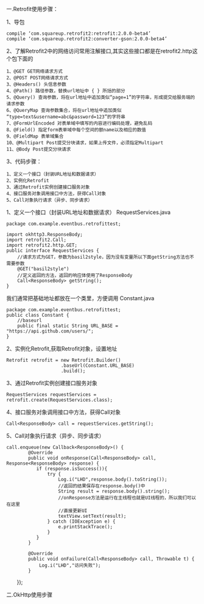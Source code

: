 一.Retrofit使用步骤：

1、导包

    compile ‘com.squareup.retrofit2:retrofit:2.0.0-beta4’ 
    compile ‘com.squareup.retrofit2:converter-gson:2.0.0-beta4’

2、了解Retrofit2中的网络访问常用注解接口,其实这些接口都是在retrofit2.http这个包下面的

    1、@GET GET网络请求方式 
    2、@POST POST网络请求方式 
    3、@Headers() 头信息参数 
    4、@Path() 路径参数，替换url地址中 { } 所括的部分 
    5、@Query() 查询参数，将在url地址中追加类似“page=1”的字符串，形成提交给服务端的请求参数 
    6、@QueryMap 查询参数集合，将在url地址中追加类似 
    “type=text&username=abc&password=123”的字符串 
    7、@FormUrlEncoded 对表单域中填写的内容进行编码处理，避免乱码 
    8、@Field() 指定form表单域中每个空间的额name以及相应的数值 
    9、@FieldMap 表单域集合 
    10、@Multipart Post提交分块请求，如果上传文件，必须指定Multipart 
    11、@Body Post提交分块请求

3、代码步骤：

    1、定义一个接口（封装URL地址和数据请求） 
    2、实例化Retrofit 
    3、通过Retrofit实例创建接口服务对象 
    4、接口服务对象调用接口中方法，获得Call对象 
    5、Call对象执行请求（异步、同步请求）


1、定义一个接口（封装URL地址和数据请求） RequestServices.java

    package com.example.eventbus.retrofittest;

    import okhttp3.ResponseBody;
    import retrofit2.Call;
    import retrofit2.http.GET;
    public interface RequestServices {
        //请求方式为GET，参数为basil2style，因为没有变量所以下面getString方法也不需要参数
        @GET("basil2style") 
        //定义返回的方法，返回的响应体使用了ResponseBody
        Call<ResponseBody> getString();
    }


我们通常把基础地址都放在一个类里，方便调用 Constant.java

    package com.example.eventbus.retrofittest;
    public class Constant {
        //baseurl
        public final static String URL_BASE = "https://api.github.com/users/";
    }

2、实例化Retrofit,获取Retrofit对象，设置地址

    Retrofit retrofit = new Retrofit.Builder()
                        .baseUrl(Constant.URL_BASE)
                        .build();            
      
3、通过Retrofit实例创建接口服务对象

    RequestServices requestServices = retrofit.create(RequestServices.class);

4、接口服务对象调用接口中方法，获得Call对象

    Call<ResponseBody> call = requestServices.getString();

5、Call对象执行请求（异步、同步请求）

    call.enqueue(new Callback<ResponseBody>() {
            @Override
            public void onResponse(Call<ResponseBody> call, Response<ResponseBody> response) {
               if (response.isSuccess()){
                   try {
                       Log.i("LHD",response.body().toString());
                       //返回的结果保存在response.body()中
                       String result = response.body().string();
                       //onResponse方法是运行在主线程也就是UI线程的，所以我们可以在这里
                       //直接更新UI
                       textView.setText(result);
                   } catch (IOException e) {
                       e.printStackTrace();
                   }
               }
            }

            @Override
            public void onFailure(Call<ResponseBody> call, Throwable t) {
                Log.i("LHD","访问失败");
            }
        });
        
二.OkHttp使用步骤

